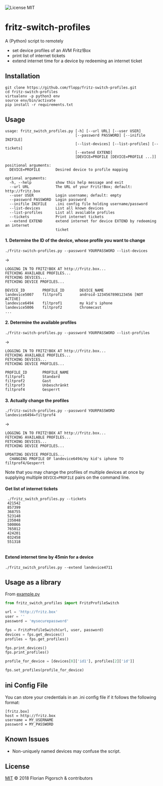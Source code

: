 ![License MIT](https://img.shields.io/badge/license-MIT-green.svg?style=flat)

# fritz-switch-profiles
A (Python) script to remotely 
 * set device profiles of an AVM Fritz!Box
 * print list of internet tickets
 * extend internet time for a device by redeeming an internet ticket

## Installation

```
git clone https://github.com/flopp/fritz-switch-profiles.git
cd fritz-switch-profiles
virtualenv -p python3 env
source env/bin/activate
pip install -r requirements.txt
```

## Usage

```
usage: fritz_switch_profiles.py [-h] [--url URL] [--user USER]
                                [--password PASSWORD] [--inifile INIFILE]
                                [--list-devices] [--list-profiles] [--tickets]
                                [--extend EXTEND]
                                [DEVICE=PROFILE [DEVICE=PROFILE ...]]

positional arguments:
  DEVICE=PROFILE       Desired device to profile mapping

optional arguments:
  -h, --help           show this help message and exit
  --url URL            The URL of your Fritz!Box; default: http://fritz.box
  --user USER          Login username; default: empty
  --password PASSWORD  Login password
  --inifile INIFILE    .ini config file holding username/password
  --list-devices       List all known devices
  --list-profiles      List all available profiles
  --tickets            Print internet tickets
  --extend EXTEND      extend internet for device EXTEND by redeeming an internet
                       ticket
```

#### 1. Determine the ID of the device, whose profile you want to change

```
./fritz-switch-profiles.py --password YOURPASSWORD --list-devices
```
->
```
LOGGING IN TO FRITZ!BOX AT http://fritz.box...
FETCHING AVAILABLE PROFILES...
FETCHING DEVICES...
FETCHING DEVICE PROFILES...

DEVICE_ID        PROFILE_ID       DEVICE_NAME
landevice5007    filtprof1        android-1234567890123456 [NOT ACTIVE]
landevice6494    filtprof1        my kid's iphone
landevice5006    filtprof2        Chromecast
...
```

#### 2. Determine the available profiles
```
./fritz-switch-profiles.py --password YOURPASSWORD --list-profiles
```
->
```
LOGGING IN TO FRITZ!BOX AT http://fritz.box...
FETCHING AVAILABLE PROFILES...
FETCHING DEVICES...
FETCHING DEVICE PROFILES...

PROFILE_ID       PROFILE_NAME
filtprof1        Standard
filtprof2        Gast
filtprof3        Unbeschränkt
filtprof4        Gesperrt
```

#### 3. Actually change the profiles
```
./fritz-switch-profiles.py --password YOURPASSWORD landevice6494=filtprof4
```
->
```
LOGGING IN TO FRITZ!BOX AT http://fritz.box...
FETCHING AVAILABLE PROFILES...
FETCHING DEVICES...
FETCHING DEVICE PROFILES...

UPDATING DEVICE PROFILES...
  CHANGING PROFILE OF landevice6494/my kid's iphone TO filtprof4/Gesperrt
```

Note that you may change the profiles of multiple devices at once by supplying multiple `DEVICE=PROFILE` pairs on the command line.

#### Get list of internet tickets
```
 ./fritz_switch_profiles.py --tickets
 421542
 857399
 368755
 523148
 235048
 500066
 765012
 424201
 032458
 551318
 
```

#### Extend internet time by 45min for a device
```
./fritz_switch_profiles.py --extend landevice4711
```

## Usage as a library

From [example.py](examples/example.py)

```python
from fritz_switch_profiles import FritzProfileSwitch

url = 'http://fritz.box'
user = ''
password = 'mysecurepassword'

fps = FritzProfileSwitch(url, user, password)
devices = fps.get_devices()
profiles = fps.get_profiles()

fps.print_devices()
fps.print_profiles()

profile_for_device = [devices[0]['id1'], profiles[2]['id']]

fps.set_profiles(profile_for_device)
```

## ini Config File
You can store your credentials in an .ini config file if it follows the following format:
```
[fritz.box]
host = http://fritz.box
username = MY_USERNAME
password = MY_PASSWORD
```

## Known Issues

- Non-uniquely named devices may confuse the script.

## License
[MIT](https://github.com/flopp/fritz-switch-profiles/blob/master/LICENSE) &copy; 2018 Florian Pigorsch & contributors
